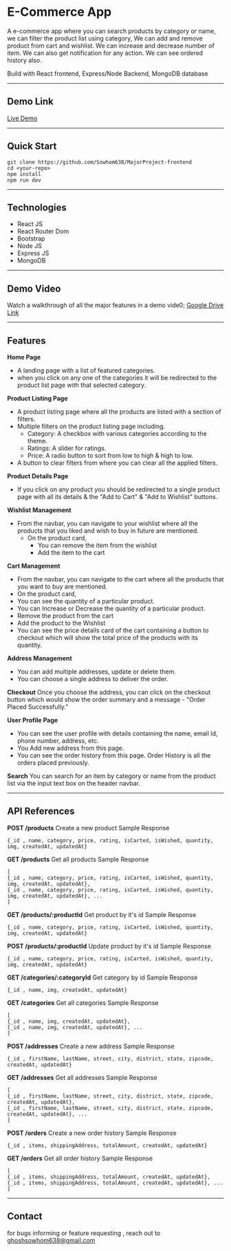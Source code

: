# E-Commerce App
A e-commerce app where you can search products by category or name, we can filter the product list using category, We can add and remove product from cart and wishlist. We can increase and decrease number of item. We can also get notification for any action. We can see ordered history also.

Build with React frontend, Express/Node Backend, MongoDB database

---

## Demo Link
[Live Demo](https://major-project-frontend-pi.vercel.app)

---

## Quick Start
```
git clone https://github.com/Sowhom638/MajorProject-frontend
cd <your-repo>
npm install
npm run dev
```
---

## Technologies
- React JS
- React Router Dom
- Bootstrap
- Node JS
- Express JS
- MongoDB

---
## Demo Video
Watch a walkthrough of all the major features in a demo vide0;
[Google Drive Link](https://drive.google.com/file/d/1JTekMMMNG286JvK__SjDumNUfp8K_Q1y/view?usp=sharing)

---

## Features

**Home Page**
- A landing page with a list of featured categories.
- when you click on any one of the categories it will be redirected to the product list page with that selected category.

**Product Listing Page**
- A product listing page where all the products are listed with a section of filters.
- Multiple filters on the product listing page including.
    - Category: A checkbox with various categories according to the theme.
    - Ratings: A slider for ratings.
    - Price: A radio button to sort from low to high & high to low.
- A button to clear filters from where you can clear all the applied filters.

**Product Details Page**
- If you click on any product you should be redirected to a single 
product page with all its details & the "Add to Cart" & "Add to Wishlist" buttons.

**Wishlist Management**
- From the navbar, you can navigate to your wishlist where all the products that you liked and wish to buy in future are mentioned.
    - On the product card, 
        - You can remove the item from the wishlist 
        - Add the item to the cart

**Cart Management**
- From the navbar, you can navigate to the cart where all the products 
    that you want to buy are mentioned.
- On the product card,
- You can see the quantity of a particular product.
- You can Increase or Decrease the quantity of a particular product.
- Remove the product from the cart
- Add the product to the Wishlist
- You can see the price details card of the cart containing a button to 
    checkout which will show the total price of the products with its quantity.

**Address Management**
- You can add multiple addresses, update or delete them.
- You can choose a single address to deliver the order.

**Checkout**
    Once you choose the address, you can click on the checkout button which would 
    show the order summary and a message - "Order Placed Successfully." 

**User Profile Page**
- You can see the user profile with details containing the name, email Id, phone number, address, etc.
- You Add new address from this page.
- You can see the order history from this page. Order History is all the orders placed previously.

**Search**
You can search for an item by category or name from the product list via the input text box on the header navbar.

---

## API References

**POST /products**
Create a new product
Sample Response
```
{_id , name, category, price, rating, isCarted, isWished, quantity, img, createdAt, updatedAt}
```

**GET /products**
Get all products
Sample Response
```
[
{_id , name, category, price, rating, isCarted, isWished, quantity, img, createdAt, updatedAt},
{_id , name, category, price, rating, isCarted, isWished, quantity, img, createdAt, updatedAt}, ... 
]
```

**GET /products/:productId**
Get product by it's id
Sample Response
```
{_id , name, category, price, rating, isCarted, isWished, quantity, img, createdAt, updatedAt}
```

**POST /products/:productId**
Update product by it's id
Sample Response
```
{_id , name, category, price, rating, isCarted, isWished, quantity, img, createdAt, updatedAt}
```

**GET /categories/:categoryId**
Get category by id
Sample Response
```
{_id , name, img, createdAt, updatedAt}
```

**GET /categories**
Get all categories
Sample Response
```
[
{_id , name, img, createdAt, updatedAt},
{_id , name, img, createdAt, updatedAt}, ... 
]
```

**POST /addresses**
Create a new address
Sample Response
```
{_id , firstName, lastName, street, city, district, state, zipcode, createdAt, updatedAt}
```
**GET /addresses**
Get all addresses
Sample Response
```
[
{_id , firstName, lastName, street, city, district, state, zipcode, createdAt, updatedAt},
{_id , firstName, lastName, street, city, district, state, zipcode, createdAt, updatedAt}, ... 
]
```

**POST /orders**
Create a new order history
Sample Response
```
{_id , items, shippingAddress, totalAmount, createdAt, updatedAt}
```
**GET /orders**
Get all order history
Sample Response
```
[
{_id , items, shippingAddress, totalAmount, createdAt, updatedAt},
{_id , items, shippingAddress, totalAmount, createdAt, updatedAt}, ... 
]
```

---

## Contact
for bugs informing or feature requesting , reach out to ghoshsowhom638@gmail.com